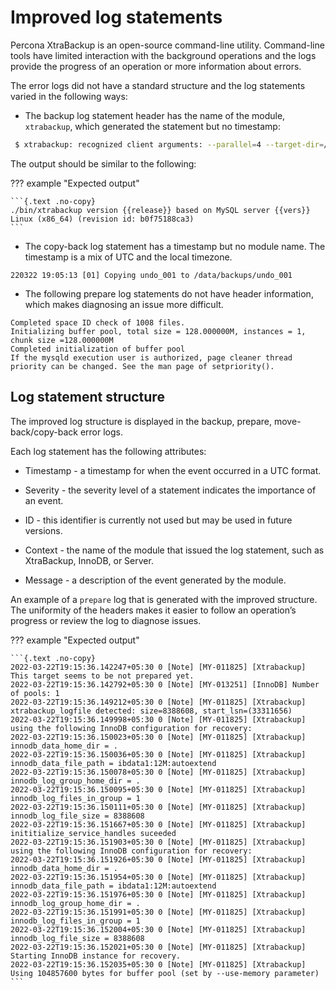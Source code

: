 # Improved log statements

Percona XtraBackup is an open-source command-line utility. Command-line
tools have limited interaction with the background operations and the logs
provide the progress of an operation or more information about errors.

The error logs did not have a standard structure and the log statements varied in the following ways:

* The backup log statement header has the name of the module, `xtrabackup`, which generated the statement but no timestamp:

```{.bash data-prompt="$"}
 $ xtrabackup: recognized client arguments: --parallel=4 --target-dir=/data/backups/ --backup=1
```
The output should be similar to the following:

??? example "Expected output"

    ```{.text .no-copy}
    ./bin/xtrabackup version {{release}} based on MySQL server {{vers}} Linux (x86_64) (revision id: b0f75188ca3)
    ```

* The copy-back log statement has a timestamp but no module name. The
  timestamp is a mix of UTC and the local timezone.

```{.text .no-copy}
220322 19:05:13 [01] Copying undo_001 to /data/backups/undo_001
```

* The following prepare log statements do not have header information,
  which makes diagnosing an issue more difficult.

```{.text .no-copy}
Completed space ID check of 1008 files.
Initializing buffer pool, total size = 128.000000M, instances = 1, chunk size =128.000000M
Completed initialization of buffer pool
If the mysqld execution user is authorized, page cleaner thread priority can be changed. See the man page of setpriority().
```

## Log statement structure

The improved log structure is displayed in the
backup, prepare, move-back/copy-back error logs.

Each log statement has the following attributes:

* Timestamp - a timestamp for when the event occurred in a UTC format.

* Severity - the severity level of a statement indicates the importance of an event.

* ID - this identifier is currently not used but may be used in future versions.

* Context - the name of the module that issued the log statement, such as XtraBackup, InnoDB, or Server.

* Message - a description of the event generated by the module.

An example of a `prepare` log that is generated with the improved structure.
The uniformity of the headers makes it easier to follow an operation’s progress
or review the log to diagnose issues.

??? example "Expected output"

    ```{.text .no-copy}
    2022-03-22T19:15:36.142247+05:30 0 [Note] [MY-011825] [Xtrabackup] This target seems to be not prepared yet.
    2022-03-22T19:15:36.142792+05:30 0 [Note] [MY-013251] [InnoDB] Number of pools: 1
    2022-03-22T19:15:36.149212+05:30 0 [Note] [MY-011825] [Xtrabackup] xtrabackup_logfile detected: size=8388608, start_lsn=(33311656)
    2022-03-22T19:15:36.149998+05:30 0 [Note] [MY-011825] [Xtrabackup] using the following InnoDB configuration for recovery:
    2022-03-22T19:15:36.150023+05:30 0 [Note] [MY-011825] [Xtrabackup] innodb_data_home_dir = .
    2022-03-22T19:15:36.150036+05:30 0 [Note] [MY-011825] [Xtrabackup] innodb_data_file_path = ibdata1:12M:autoextend
    2022-03-22T19:15:36.150078+05:30 0 [Note] [MY-011825] [Xtrabackup] innodb_log_group_home_dir = .
    2022-03-22T19:15:36.150095+05:30 0 [Note] [MY-011825] [Xtrabackup] innodb_log_files_in_group = 1
    2022-03-22T19:15:36.150111+05:30 0 [Note] [MY-011825] [Xtrabackup] innodb_log_file_size = 8388608
    2022-03-22T19:15:36.151667+05:30 0 [Note] [MY-011825] [Xtrabackup] inititialize_service_handles suceeded
    2022-03-22T19:15:36.151903+05:30 0 [Note] [MY-011825] [Xtrabackup] using the following InnoDB configuration for recovery:
    2022-03-22T19:15:36.151926+05:30 0 [Note] [MY-011825] [Xtrabackup] innodb_data_home_dir = .
    2022-03-22T19:15:36.151954+05:30 0 [Note] [MY-011825] [Xtrabackup] innodb_data_file_path = ibdata1:12M:autoextend
    2022-03-22T19:15:36.151976+05:30 0 [Note] [MY-011825] [Xtrabackup] innodb_log_group_home_dir = .
    2022-03-22T19:15:36.151991+05:30 0 [Note] [MY-011825] [Xtrabackup] innodb_log_files_in_group = 1
    2022-03-22T19:15:36.152004+05:30 0 [Note] [MY-011825] [Xtrabackup] innodb_log_file_size = 8388608
    2022-03-22T19:15:36.152021+05:30 0 [Note] [MY-011825] [Xtrabackup] Starting InnoDB instance for recovery.
    2022-03-22T19:15:36.152035+05:30 0 [Note] [MY-011825] [Xtrabackup] Using 104857600 bytes for buffer pool (set by --use-memory parameter)
    ```
